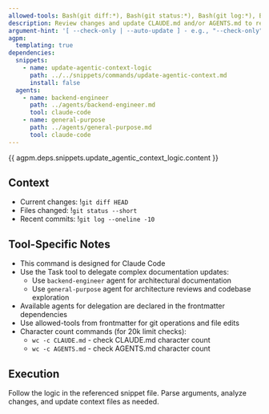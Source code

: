 ```yaml
---
allowed-tools: Bash(git diff:*), Bash(git status:*), Bash(git log:*), Bash(wc:*), Read, Edit, Grep, Glob, Task
description: Review changes and update CLAUDE.md and/or AGENTS.md to reflect current architecture
argument-hint: '[ --check-only | --auto-update ] - e.g., "--check-only" to only report needed updates'
agpm:
  templating: true
dependencies:
  snippets:
    - name: update-agentic-context-logic
      path: ../../snippets/commands/update-agentic-context.md
      install: false
  agents:
    - name: backend-engineer
      path: ../agents/backend-engineer.md
      tool: claude-code
    - name: general-purpose
      path: ../agents/general-purpose.md
      tool: claude-code
---
```


{{ agpm.deps.snippets.update_agentic_context_logic.content }}

## Context

- Current changes: !`git diff HEAD`
- Files changed: !`git status --short`
- Recent commits: !`git log --oneline -10`

## Tool-Specific Notes

- This command is designed for Claude Code
- Use the Task tool to delegate complex documentation updates:
  * Use `backend-engineer` agent for architectural documentation
  * Use `general-purpose` agent for architecture reviews and codebase exploration
- Available agents for delegation are declared in the frontmatter dependencies
- Use allowed-tools from frontmatter for git operations and file edits
- Character count commands (for 20k limit checks):
  * `wc -c CLAUDE.md` - check CLAUDE.md character count
  * `wc -c AGENTS.md` - check AGENTS.md character count

## Execution

Follow the logic in the referenced snippet file. Parse arguments, analyze changes, and update context files as needed.
